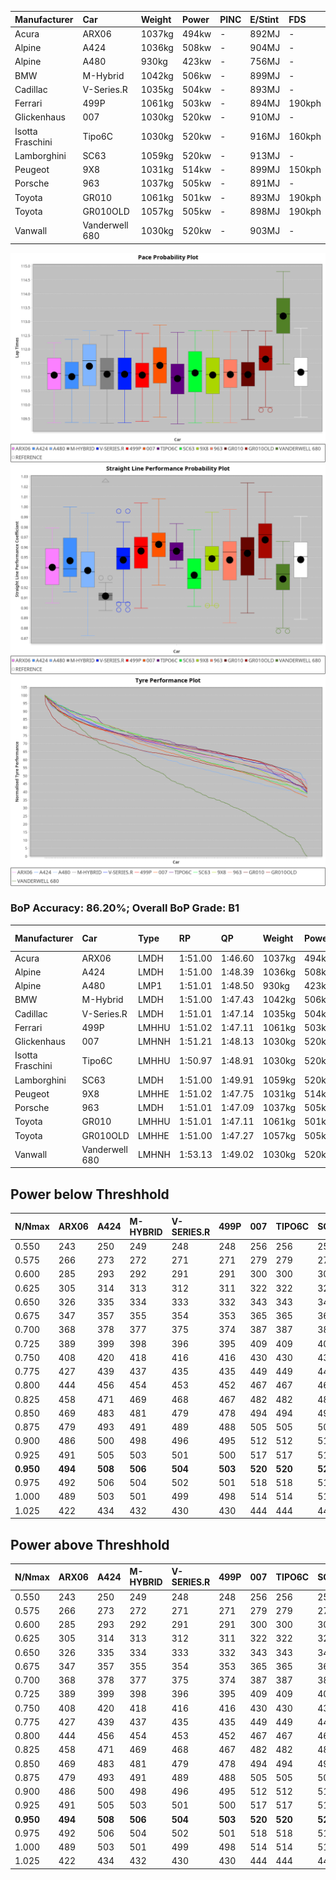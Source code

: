 | Manufacturer     | Car            | Weight | Power | PINC    | E/Stint | FDS     |
|:-|:-|:-|:-|:-|:-|:-|
| Acura            | ARX06          | 1037kg | 494kw |    -    | 892MJ   |    -    |
| Alpine           | A424           | 1036kg | 508kw |    -    | 904MJ   |    -    |
| Alpine           | A480           | 930kg  | 423kw |    -    | 756MJ   |    -    |
| BMW              | M-Hybrid       | 1042kg | 506kw |    -    | 899MJ   |    -    |
| Cadillac         | V-Series.R     | 1035kg | 504kw |    -    | 893MJ   |    -    |
| Ferrari          | 499P           | 1061kg | 503kw |    -    | 894MJ   | 190kph  |
| Glickenhaus      | 007            | 1030kg | 520kw |    -    | 910MJ   |    -    |
| Isotta Fraschini | Tipo6C         | 1030kg | 520kw |    -    | 916MJ   | 160kph  |
| Lamborghini      | SC63           | 1059kg | 520kw |    -    | 913MJ   |    -    |
| Peugeot          | 9X8            | 1031kg | 514kw |    -    | 899MJ   | 150kph  |
| Porsche          | 963            | 1037kg | 505kw |    -    | 891MJ   |    -    |
| Toyota           | GR010          | 1061kg | 501kw |    -    | 893MJ   | 190kph  |
| Toyota           | GR010OLD       | 1057kg | 505kw |    -    | 898MJ   | 190kph  |
| Vanwall          | Vanderwell 680 | 1030kg | 520kw |    -    | 903MJ   |    -    |

![PACECHART](./IMG/AUTO.png)
![STRAIGHTLINEPERFORMANCECHART](./IMG/AUTO_sp.png)
![TYREPERFORMANCECHART](./IMG/AUTO_tw.png)

### BoP Accuracy: 86.20%; Overall BoP Grade: B1
| Manufacturer     | Car            | Type  | RP      | QP      | Weight | Power¹ | Threshhold | PINC    | Power² | E/Stint | AVG Vmax  | FDS     | RDLC | L/Stint | BOP-Grade | Model Accuracy | Model Points | Match%  |
|:-|:-|:-|:-|:-|:-|:-|:-|:-|:-|:-|:-|:-|:-|:-|:-|:-|:-|:-|
| Acura            | ARX06          | LMDH  | 1:51.00 | 1:46.60 | 1037kg | 494kw  | 0.0kph     |    -    | 494kw  |  892MJ  | 280.83kph |    -    | 1.02 | 33      | -B2       | 100.00%        | 995          | 84.67%  |
| Alpine           | A424           | LMDH  | 1:51.00 | 1:48.39 | 1036kg | 508kw  | 0.0kph     |    -    | 508kw  |  904MJ  | 283.29kph |    -    | 1.02 | 33      | +C2       | 100.00%        | 642          | 72.79%  |
| Alpine           | A480           | LMP1  | 1:51.01 | 1:48.50 |  930kg | 423kw  | 0.0kph     |    -    | 423kw  |  756MJ  | 279.72kph |    -    | 0.99 | 31      | ~A1       | 60.26%         | 849          | 100.00% |
| BMW              | M-Hybrid       | LMDH  | 1:51.00 | 1:47.43 | 1042kg | 506kw  | 0.0kph     |    -    | 506kw  |  899MJ  | 278.55kph |    -    | 1.02 | 33      | -A2       | 100.00%        | 1714         | 90.58%  |
| Cadillac         | V-Series.R     | LMDH  | 1:51.01 | 1:47.14 | 1035kg | 504kw  | 0.0kph     |    -    | 504kw  |  893MJ  | 282.60kph |    -    | 1.02 | 33      | -A2       | 98.95%         | 2271         | 94.85%  |
| Ferrari          | 499P           | LMHHU | 1:51.02 | 1:47.11 | 1061kg | 503kw  | 0.0kph     |    -    | 503kw  |  894MJ  | 282.99kph | 190kph  | 1.03 | 33      | -A2       | 99.93%         | 2718         | 92.51%  |
| Glickenhaus      | 007            | LMHNH | 1:51.21 | 1:48.13 | 1030kg | 520kw  | 0.0kph     |    -    | 520kw  |  910MJ  | 287.23kph |    -    | 0.96 | 33      | ~A1       | 96.34%         | 1634         | 100.00% |
| Isotta Fraschini | Tipo6C         | LMHHU | 1:50.97 | 1:48.91 | 1030kg | 520kw  | 0.0kph     |    -    | 520kw  |  916MJ  | 286.20kph | 160kph  | 1.08 | 33      | +C1       | 92.36%         | 133          | 76.65%  |
| Lamborghini      | SC63           | LMDH  | 1:51.00 | 1:49.91 | 1059kg | 520kw  | 0.0kph     |    -    | 520kw  |  913MJ  | 281.21kph |    -    | 1.03 | 33      | ~A1       | 96.54%         | 418          | 95.93%  |
| Peugeot          | 9X8            | LMHHE | 1:51.02 | 1:47.75 | 1031kg | 514kw  | 0.0kph     |    -    | 514kw  |  899MJ  | 283.69kph | 150kph  | 1.03 | 33      | ~A1       | 88.68%         | 2617         | 100.00% |
| Porsche          | 963            | LMDH  | 1:51.01 | 1:47.09 | 1037kg | 505kw  | 0.0kph     |    -    | 505kw  |  891MJ  | 283.04kph |    -    | 1.02 | 33      | -A2       | 99.98%         | 6168         | 93.72%  |
| Toyota           | GR010          | LMHHU | 1:51.01 | 1:47.11 | 1061kg | 501kw  | 0.0kph     |    -    | 501kw  |  893MJ  | 282.44kph | 190kph  | 1.03 | 33      | ~A1       | 98.53%         | 3557         | 95.25%  |
| Toyota           | GR010OLD       | LMHHE | 1:51.00 | 1:47.27 | 1057kg | 505kw  | 0.0kph     |    -    | 505kw  |  898MJ  | 285.01kph | 190kph  | 1.03 | 33      | ~A1       | 92.01%         | 1427         | 97.95%  |
| Vanwall          | Vanderwell 680 | LMHNH | 1:53.13 | 1:49.02 | 1030kg | 520kw  | 0.0kph     |    -    | 520kw  |  903MJ  | 281.34kph |    -    | 1.01 | 33      | +Ω1       | 94.62%         | 633          | 11.94%  |

## Power below Threshhold
| N/Nmax    | ARX06   | A424    | M-HYBRID | V-SERIES.R | 499P    | 007     | TIPO6C  | SC63    | 9X8     | 963     | GR010   | GR010OLD | VANDERWELL 680 | ​     | RPM      | A480    |
|:-|:-|:-|:-|:-|:-|:-|:-|:-|:-|:-|:-|:-|:-|:-|:-|:-|
|  0.550    |  243    |  250    |  249     |  248       |  248    |  256    |  256    |  256    |  253    |  249    |  247    |  249     |  256           |  ​    |   --     |   -     |
|  0.575    |  266    |  273    |  272     |  271       |  271    |  279    |  279    |  279    |  276    |  272    |  270    |  272     |  279           |  ​    |   --     |   -     |
|  0.600    |  285    |  293    |  292     |  291       |  291    |  300    |  300    |  300    |  297    |  292    |  290    |  292     |  300           |  ​    |   --     |   -     |
|  0.625    |  305    |  314    |  313     |  312       |  311    |  322    |  322    |  322    |  318    |  312    |  310    |  312     |  322           |  ​    |   --     |   -     |
|  0.650    |  326    |  335    |  334     |  333       |  332    |  343    |  343    |  343    |  339    |  333    |  331    |  333     |  343           |  ​    |   --     |   -     |
|  0.675    |  347    |  357    |  355     |  354       |  353    |  365    |  365    |  365    |  361    |  355    |  352    |  355     |  365           |  ​    |   --     |   -     |
|  0.700    |  368    |  378    |  377     |  375       |  374    |  387    |  387    |  387    |  383    |  376    |  373    |  376     |  387           |  ​    |   --     |   -     |
|  0.725    |  389    |  399    |  398     |  396       |  395    |  409    |  409    |  409    |  404    |  397    |  394    |  397     |  409           |  ​    |   --     |   -     |
|  0.750    |  408    |  420    |  418     |  416       |  416    |  430    |  430    |  430    |  425    |  417    |  414    |  417     |  430           |  ​    |   --     |   -     |
|  0.775    |  427    |  439    |  437     |  435       |  435    |  449    |  449    |  449    |  444    |  436    |  433    |  436     |  449           |  ​    |  5000    |  248    |
|  0.800    |  444    |  456    |  454     |  453       |  452    |  467    |  467    |  467    |  462    |  454    |  450    |  454     |  467           |  ​    |  5500    |  293    |
|  0.825    |  458    |  471    |  469     |  468       |  467    |  482    |  482    |  482    |  477    |  469    |  465    |  469     |  482           |  ​    |  6000    |  328    |
|  0.850    |  469    |  483    |  481     |  479       |  478    |  494    |  494    |  494    |  488    |  480    |  476    |  480     |  494           |  ​    |  6500    |  370    |
|  0.875    |  479    |  493    |  491     |  489       |  488    |  505    |  505    |  505    |  499    |  490    |  486    |  490     |  505           |  ​    |  7000    |  413    |
|  0.900    |  486    |  500    |  498     |  496       |  495    |  512    |  512    |  512    |  506    |  497    |  493    |  497     |  512           |  ​    |  7500    |  424    |
|  0.925    |  491    |  505    |  503     |  501       |  500    |  517    |  517    |  517    |  511    |  502    |  498    |  502     |  517           |  ​    |  8000    |  420    |
| **0.950** | **494** | **508** | **506**  | **504**    | **503** | **520** | **520** | **520** | **514** | **505** | **501** | **505**  | **520**        | **​** | **8500** | **423** |
|  0.975    |  492    |  506    |  504     |  502       |  501    |  518    |  518    |  518    |  512    |  503    |  499    |  503     |  518           |  ​    |  9000    |  212    |
|  1.000    |  489    |  503    |  501     |  499       |  498    |  514    |  514    |  514    |  508    |  500    |  496    |  500     |  514           |  ​    |   --     |   -     |
|  1.025    |  422    |  434    |  432     |  430       |  430    |  444    |  444    |  444    |  439    |  431    |  428    |  431     |  444           |  ​    |   --     |   -     |

## Power above Threshhold
| N/Nmax    | ARX06   | A424    | M-HYBRID | V-SERIES.R | 499P    | 007     | TIPO6C  | SC63    | 9X8     | 963     | GR010   | GR010OLD | VANDERWELL 680 | ​     | RPM      | A480    |
|:-|:-|:-|:-|:-|:-|:-|:-|:-|:-|:-|:-|:-|:-|:-|:-|:-|
|  0.550    |  243    |  250    |  249     |  248       |  248    |  256    |  256    |  256    |  253    |  249    |  247    |  249     |  256           |  ​    |   --     |   -     |
|  0.575    |  266    |  273    |  272     |  271       |  271    |  279    |  279    |  279    |  276    |  272    |  270    |  272     |  279           |  ​    |   --     |   -     |
|  0.600    |  285    |  293    |  292     |  291       |  291    |  300    |  300    |  300    |  297    |  292    |  290    |  292     |  300           |  ​    |   --     |   -     |
|  0.625    |  305    |  314    |  313     |  312       |  311    |  322    |  322    |  322    |  318    |  312    |  310    |  312     |  322           |  ​    |   --     |   -     |
|  0.650    |  326    |  335    |  334     |  333       |  332    |  343    |  343    |  343    |  339    |  333    |  331    |  333     |  343           |  ​    |   --     |   -     |
|  0.675    |  347    |  357    |  355     |  354       |  353    |  365    |  365    |  365    |  361    |  355    |  352    |  355     |  365           |  ​    |   --     |   -     |
|  0.700    |  368    |  378    |  377     |  375       |  374    |  387    |  387    |  387    |  383    |  376    |  373    |  376     |  387           |  ​    |   --     |   -     |
|  0.725    |  389    |  399    |  398     |  396       |  395    |  409    |  409    |  409    |  404    |  397    |  394    |  397     |  409           |  ​    |   --     |   -     |
|  0.750    |  408    |  420    |  418     |  416       |  416    |  430    |  430    |  430    |  425    |  417    |  414    |  417     |  430           |  ​    |   --     |   -     |
|  0.775    |  427    |  439    |  437     |  435       |  435    |  449    |  449    |  449    |  444    |  436    |  433    |  436     |  449           |  ​    |  5000    |  248    |
|  0.800    |  444    |  456    |  454     |  453       |  452    |  467    |  467    |  467    |  462    |  454    |  450    |  454     |  467           |  ​    |  5500    |  293    |
|  0.825    |  458    |  471    |  469     |  468       |  467    |  482    |  482    |  482    |  477    |  469    |  465    |  469     |  482           |  ​    |  6000    |  328    |
|  0.850    |  469    |  483    |  481     |  479       |  478    |  494    |  494    |  494    |  488    |  480    |  476    |  480     |  494           |  ​    |  6500    |  370    |
|  0.875    |  479    |  493    |  491     |  489       |  488    |  505    |  505    |  505    |  499    |  490    |  486    |  490     |  505           |  ​    |  7000    |  413    |
|  0.900    |  486    |  500    |  498     |  496       |  495    |  512    |  512    |  512    |  506    |  497    |  493    |  497     |  512           |  ​    |  7500    |  424    |
|  0.925    |  491    |  505    |  503     |  501       |  500    |  517    |  517    |  517    |  511    |  502    |  498    |  502     |  517           |  ​    |  8000    |  420    |
| **0.950** | **494** | **508** | **506**  | **504**    | **503** | **520** | **520** | **520** | **514** | **505** | **501** | **505**  | **520**        | **​** | **8500** | **423** |
|  0.975    |  492    |  506    |  504     |  502       |  501    |  518    |  518    |  518    |  512    |  503    |  499    |  503     |  518           |  ​    |  9000    |  212    |
|  1.000    |  489    |  503    |  501     |  499       |  498    |  514    |  514    |  514    |  508    |  500    |  496    |  500     |  514           |  ​    |   --     |   -     |
|  1.025    |  422    |  434    |  432     |  430       |  430    |  444    |  444    |  444    |  439    |  431    |  428    |  431     |  444           |  ​    |   --     |   -     |
